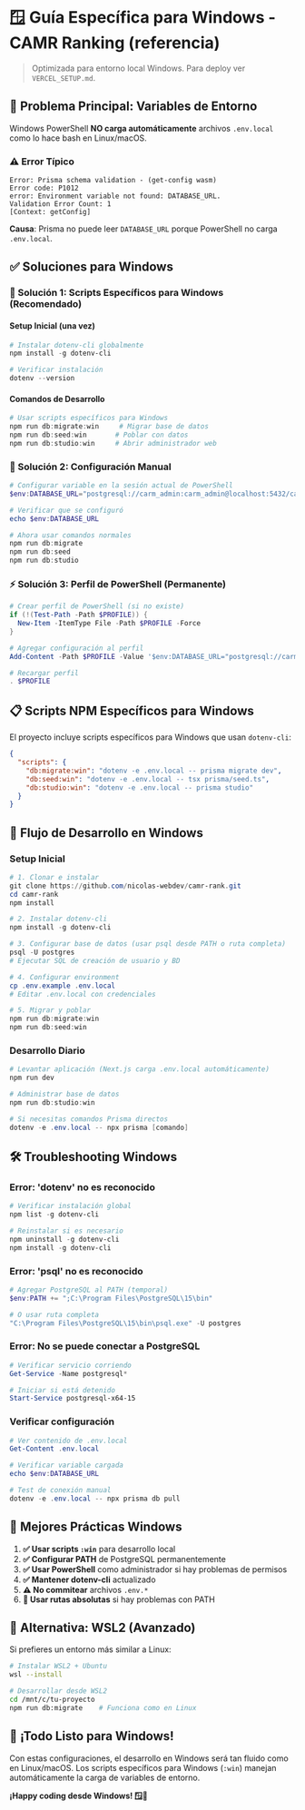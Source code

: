 # 🪟 Guía Específica para Windows - CAMR Ranking (referencia)

> Optimizada para entorno local Windows. Para deploy ver `VERCEL_SETUP.md`.

## 🚨 **Problema Principal: Variables de Entorno**

Windows PowerShell **NO carga automáticamente** archivos `.env.local` como lo hace bash en Linux/macOS.

### **⚠️ Error Típico**

```
Error: Prisma schema validation - (get-config wasm)
Error code: P1012
error: Environment variable not found: DATABASE_URL.
Validation Error Count: 1
[Context: getConfig]
```

**Causa**: Prisma no puede leer `DATABASE_URL` porque PowerShell no carga `.env.local`.

## ✅ **Soluciones para Windows**

### **🚀 Solución 1: Scripts Específicos para Windows (Recomendado)**

#### **Setup Inicial (una vez)**
```powershell
# Instalar dotenv-cli globalmente
npm install -g dotenv-cli

# Verificar instalación
dotenv --version
```

#### **Comandos de Desarrollo**
```powershell
# Usar scripts específicos para Windows
npm run db:migrate:win     # Migrar base de datos
npm run db:seed:win       # Poblar con datos
npm run db:studio:win     # Abrir administrador web
```

### **🔧 Solución 2: Configuración Manual**

```powershell
# Configurar variable en la sesión actual de PowerShell
$env:DATABASE_URL="postgresql://carm_admin:carm_admin@localhost:5432/carm_rank"

# Verificar que se configuró
echo $env:DATABASE_URL

# Ahora usar comandos normales
npm run db:migrate
npm run db:seed
npm run db:studio
```

### **⚡ Solución 3: Perfil de PowerShell (Permanente)**

```powershell
# Crear perfil de PowerShell (si no existe)
if (!(Test-Path -Path $PROFILE)) {
  New-Item -ItemType File -Path $PROFILE -Force
}

# Agregar configuración al perfil
Add-Content -Path $PROFILE -Value '$env:DATABASE_URL="postgresql://carm_admin:carm_admin@localhost:5432/carm_rank"'

# Recargar perfil
. $PROFILE
```

## 📋 **Scripts NPM Específicos para Windows**

El proyecto incluye scripts específicos para Windows que usan `dotenv-cli`:

```json
{
  "scripts": {
    "db:migrate:win": "dotenv -e .env.local -- prisma migrate dev",
    "db:seed:win": "dotenv -e .env.local -- tsx prisma/seed.ts",
    "db:studio:win": "dotenv -e .env.local -- prisma studio"
  }
}
```

## 🔄 **Flujo de Desarrollo en Windows**

### **Setup Inicial**
```powershell
# 1. Clonar e instalar
git clone https://github.com/nicolas-webdev/camr-rank.git
cd camr-rank
npm install

# 2. Instalar dotenv-cli
npm install -g dotenv-cli

# 3. Configurar base de datos (usar psql desde PATH o ruta completa)
psql -U postgres
# Ejecutar SQL de creación de usuario y BD

# 4. Configurar environment
cp .env.example .env.local
# Editar .env.local con credenciales

# 5. Migrar y poblar
npm run db:migrate:win
npm run db:seed:win
```

### **Desarrollo Diario**
```powershell
# Levantar aplicación (Next.js carga .env.local automáticamente)
npm run dev

# Administrar base de datos
npm run db:studio:win

# Si necesitas comandos Prisma directos
dotenv -e .env.local -- npx prisma [comando]
```

## 🛠️ **Troubleshooting Windows**

### **Error: 'dotenv' no es reconocido**
```powershell
# Verificar instalación global
npm list -g dotenv-cli

# Reinstalar si es necesario
npm uninstall -g dotenv-cli
npm install -g dotenv-cli
```

### **Error: 'psql' no es reconocido**
```powershell
# Agregar PostgreSQL al PATH (temporal)
$env:PATH += ";C:\Program Files\PostgreSQL\15\bin"

# O usar ruta completa
"C:\Program Files\PostgreSQL\15\bin\psql.exe" -U postgres
```

### **Error: No se puede conectar a PostgreSQL**
```powershell
# Verificar servicio corriendo
Get-Service -Name postgresql*

# Iniciar si está detenido
Start-Service postgresql-x64-15
```

### **Verificar configuración**
```powershell
# Ver contenido de .env.local
Get-Content .env.local

# Verificar variable cargada
echo $env:DATABASE_URL

# Test de conexión manual
dotenv -e .env.local -- npx prisma db pull
```

## 🎯 **Mejores Prácticas Windows**

1. **✅ Usar scripts `:win`** para desarrollo local
2. **✅ Configurar PATH** de PostgreSQL permanentemente
3. **✅ Usar PowerShell** como administrador si hay problemas de permisos
4. **✅ Mantener dotenv-cli** actualizado
5. **⚠️ No commitear** archivos `.env.*`
6. **📁 Usar rutas absolutas** si hay problemas con PATH

## 🚀 **Alternativa: WSL2 (Avanzado)**

Si prefieres un entorno más similar a Linux:

```bash
# Instalar WSL2 + Ubuntu
wsl --install

# Desarrollar desde WSL2
cd /mnt/c/tu-proyecto
npm run db:migrate    # Funciona como en Linux
```

## 🎉 **¡Todo Listo para Windows!**

Con estas configuraciones, el desarrollo en Windows será tan fluido como en Linux/macOS. Los scripts específicos para Windows (`:win`) manejan automáticamente la carga de variables de entorno.

**¡Happy coding desde Windows! 🪟🚀**
